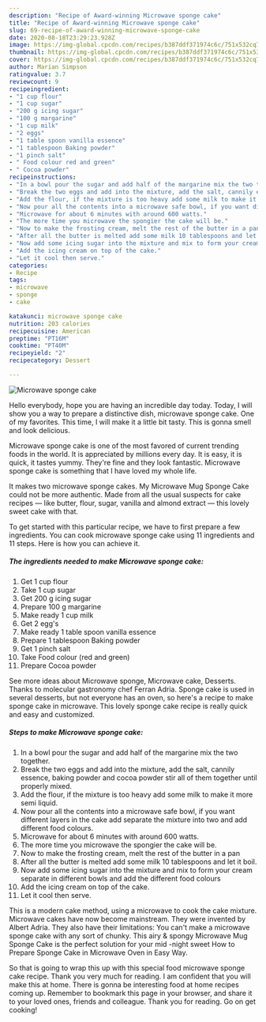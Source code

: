 ```yaml
---
description: "Recipe of Award-winning Microwave sponge cake"
title: "Recipe of Award-winning Microwave sponge cake"
slug: 69-recipe-of-award-winning-microwave-sponge-cake
date: 2020-08-18T23:29:23.928Z
image: https://img-global.cpcdn.com/recipes/b387ddf371974c6c/751x532cq70/microwave-sponge-cake-recipe-main-photo.jpg
thumbnail: https://img-global.cpcdn.com/recipes/b387ddf371974c6c/751x532cq70/microwave-sponge-cake-recipe-main-photo.jpg
cover: https://img-global.cpcdn.com/recipes/b387ddf371974c6c/751x532cq70/microwave-sponge-cake-recipe-main-photo.jpg
author: Marian Simpson
ratingvalue: 3.7
reviewcount: 9
recipeingredient:
- "1 cup flour"
- "1 cup sugar"
- "200 g icing sugar"
- "100 g margarine"
- "1 cup milk"
- "2 eggs"
- "1 table spoon vanilla essence"
- "1 tablespoon Baking powder"
- "1 pinch salt"
- " Food colour red and green"
- " Cocoa powder"
recipeinstructions:
- "In a bowl pour the sugar and add half of the margarine mix the two together."
- "Break the two eggs and add into the mixture, add the salt, cannily essence, baking powder and cocoa powder stir all of them together until properly mixed."
- "Add the flour, if the mixture is too heavy add some milk to make it more semi liquid."
- "Now pour all the contents into a microwave safe bowl, if you want different layers in the cake add separate the mixture into two and add different food colours."
- "Microwave for about 6 minutes with around 600 watts."
- "The more time you microwave the spongier the cake will be."
- "Now to make the frosting cream, melt the rest of the butter in a pan"
- "After all the butter is melted add some milk 10 tablespoons and let it boil."
- "Now add some icing sugar into the mixture and mix to form your cream separate in different bowls and add the different food colours"
- "Add the icing cream on top of the cake."
- "Let it cool then serve."
categories:
- Recipe
tags:
- microwave
- sponge
- cake

katakunci: microwave sponge cake 
nutrition: 203 calories
recipecuisine: American
preptime: "PT16M"
cooktime: "PT40M"
recipeyield: "2"
recipecategory: Dessert

---
```



![Microwave sponge cake](https://img-global.cpcdn.com/recipes/b387ddf371974c6c/751x532cq70/microwave-sponge-cake-recipe-main-photo.jpg)

Hello everybody, hope you are having an incredible day today. Today, I will show you a way to prepare a distinctive dish, microwave sponge cake. One of my favorites. This time, I will make it a little bit tasty. This is gonna smell and look delicious.

Microwave sponge cake is one of the most favored of current trending foods in the world. It is appreciated by millions every day. It is easy, it is quick, it tastes yummy. They're fine and they look fantastic. Microwave sponge cake is something that I have loved my whole life.

It makes two microwave sponge cakes. My Microwave Mug Sponge Cake could not be more authentic. Made from all the usual suspects for cake recipes — like butter, flour, sugar, vanilla and almond extract — this lovely sweet cake with that.


To get started with this particular recipe, we have to first prepare a few ingredients. You can cook microwave sponge cake using 11 ingredients and 11 steps. Here is how you can achieve it.

<!--inarticleads1-->

##### The ingredients needed to make Microwave sponge cake:

1. Get 1 cup flour
1. Take 1 cup sugar
1. Get 200 g icing sugar
1. Prepare 100 g margarine
1. Make ready 1 cup milk
1. Get 2 egg&#39;s
1. Make ready 1 table spoon vanilla essence
1. Prepare 1 tablespoon Baking powder
1. Get 1 pinch salt
1. Take  Food colour (red and green)
1. Prepare  Cocoa powder


See more ideas about Microwave sponge, Microwave cake, Desserts. Thanks to molecular gastronomy chef Ferran Adria. Sponge cake is used in several desserts, but not everyone has an oven, so here&#39;s a recipe to make sponge cake in microwave. This lovely sponge cake recipe is really quick and easy and customized. 

<!--inarticleads2-->

##### Steps to make Microwave sponge cake:

1. In a bowl pour the sugar and add half of the margarine mix the two together.
1. Break the two eggs and add into the mixture, add the salt, cannily essence, baking powder and cocoa powder stir all of them together until properly mixed.
1. Add the flour, if the mixture is too heavy add some milk to make it more semi liquid.
1. Now pour all the contents into a microwave safe bowl, if you want different layers in the cake add separate the mixture into two and add different food colours.
1. Microwave for about 6 minutes with around 600 watts.
1. The more time you microwave the spongier the cake will be.
1. Now to make the frosting cream, melt the rest of the butter in a pan
1. After all the butter is melted add some milk 10 tablespoons and let it boil.
1. Now add some icing sugar into the mixture and mix to form your cream separate in different bowls and add the different food colours
1. Add the icing cream on top of the cake.
1. Let it cool then serve.


This is a modern cake method, using a microwave to cook the cake mixture. Microwave cakes have now become mainstream. They were invented by Albert Adria. They also have their limitations: You can&#39;t make a microwave sponge cake with any sort of chunky. This airy &amp; spongy Microwave Mug Sponge Cake is the perfect solution for your mid -night sweet How to Prepare Sponge Cake in Microwave Oven in Easy Way. 

So that is going to wrap this up with this special food microwave sponge cake recipe. Thank you very much for reading. I am confident that you will make this at home. There is gonna be interesting food at home recipes coming up. Remember to bookmark this page in your browser, and share it to your loved ones, friends and colleague. Thank you for reading. Go on get cooking!
